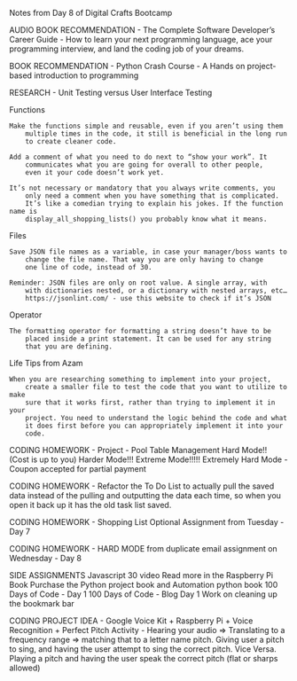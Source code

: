 Notes from Day 8 of Digital Crafts Bootcamp

AUDIO BOOK RECOMMENDATION - The Complete Software Developer’s Career Guide - How to learn your next programming language, ace your programming interview, and land the coding job of your dreams.

BOOK RECOMMENDATION - Python Crash Course - A Hands on project-based introduction to programming

RESEARCH - Unit Testing versus User Interface Testing

Functions

	Make the functions simple and reusable, even if you aren’t using them
		multiple times in the code, it still is beneficial in the long run
		to create cleaner code.

	Add a comment of what you need to do next to “show your work”. It
		communicates what you are going for overall to other people,
		even it your code doesn’t work yet.

	It’s not necessary or mandatory that you always write comments, you
		only need a comment when you have something that is complicated.
		It’s like a comedian trying to explain his jokes. If the function name is 
		display_all_shopping_lists() you probably know what it means.

Files

	Save JSON file names as a variable, in case your manager/boss wants to
		change the file name. That way you are only having to change
		one line of code, instead of 30.

	Reminder: JSON files are only on root value. A single array, with
		with dictionaries nested, or a dictionary with nested arrays, etc…
		https://jsonlint.com/ - use this website to check if it’s JSON

Operator

	The formatting operator for formatting a string doesn’t have to be
		placed inside a print statement. It can be used for any string
		that you are defining.

Life Tips from Azam

	When you are researching something to implement into your project,
		create a smaller file to test the code that you want to utilize to make
		sure that it works first, rather than trying to implement it in your
		project. You need to understand the logic behind the code and what
		it does first before you can appropriately implement it into your
		code.

CODING HOMEWORK - Project - Pool Table Management
	Hard Mode!! (Cost is up to you)
	Harder Mode!!!
	Extreme Mode!!!!!
	Extremely Hard Mode - Coupon accepted for partial payment

CODING HOMEWORK - Refactor the To Do List to actually pull the saved data instead of the pulling and outputting the data each time, so when you open it back up it has the old task list saved.

CODING HOMEWORK - Shopping List Optional Assignment from Tuesday - Day 7

CODING HOMEWORK - HARD MODE from duplicate email assignment on Wednesday - Day 8

SIDE ASSIGNMENTS
	Javascript 30 video
	Read more in the Raspberry Pi Book
	Purchase the Python project book and Automation python book
	100 Days of Code - Day 1
	100 Days of Code - Blog Day 1
	Work on cleaning up the bookmark bar

CODING PROJECT IDEA - Google Voice Kit + Raspberry Pi + Voice Recognition + Perfect Pitch Activity - Hearing your audio => Translating to a frequency range => matching that to a letter name pitch. Giving user a pitch to sing, and having the user attempt to sing the correct pitch. Vice Versa. Playing a pitch and having the user speak the correct pitch (flat or sharps allowed)

